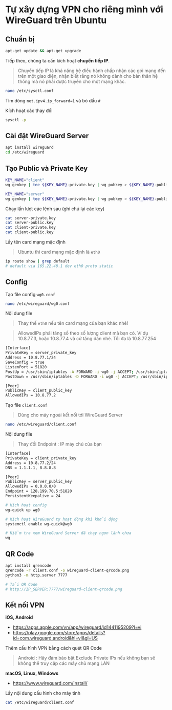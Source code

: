 # Tự xây dựng VPN cho riêng mình với WireGuard trên Ubuntu

## Chuẩn bị

```bash
apt-get update && apt-get upgrade
```

Tiếp theo, chúng ta cần kích hoạt **chuyển tiếp IP**.
> Chuyển tiếp IP là khả năng hệ điều hành chấp nhận các gói mạng đến trên một giao diện, nhận biết rằng nó không dành cho bản thân hệ thống mà nó phải được truyền cho một mạng khác.

```bash
nano /etc/sysctl.conf
```

Tìm dòng `net.ipv4.ip_forward=1` và bỏ dấu `#`

Kích hoạt các thay đổi

```bash
sysctl -p
```

## Cài đặt WireGuard Server

```bash
apt install wireguard
cd /etc/wireguard
```

## Tạo Public và Private Key

```bash
KEY_NAME="client"
wg genkey | tee ${KEY_NAME}-private.key | wg pubkey > ${KEY_NAME}-public.key

KEY_NAME="server"
wg genkey | tee ${KEY_NAME}-private.key | wg pubkey > ${KEY_NAME}-public.key
```

Chạy lần lượt các lệnh sau (ghi chú lại các key)

```bash
cat server-private.key
cat server-public.key
cat client-private.key
cat client-public.key
```

Lấy tên card mạng mặc định
> Ubuntu thì card mạng mặc định là `eth0`

```bash
ip route show | grep default
# default via 165.22.48.1 dev eth0 proto static
```

## Config

Tạo file config `wg0.conf`

```bash
nano /etc/wireguard/wg0.conf
```

Nội dung file

> Thay thế `eth0` nếu tên card mạng của bạn khác nhé!

> AllowedIPs phải tăng số theo số lượng client mà bạn có. Ví dụ 10.8.77.3, hoặc 10.8.77.4 và cứ tăng dần nhé. Tối đa là 10.8.77.254

```bash
[Interface]
PrivateKey = server_private_key
Address = 10.8.77.1/24
SaveConfig = true
ListenPort = 51820
PostUp = /usr/sbin/iptables -A FORWARD -i wg0 -j ACCEPT; /usr/sbin/iptables -t nat -A POSTROUTING -s 10.8.77.0/24 -o eth0 -j MASQUERADE
PostDown = /usr/sbin/iptables -D FORWARD -i wg0 -j ACCEPT; /usr/sbin/iptables -t nat -D POSTROUTING -s 10.8.77.0/24 -o eth0 -j MASQUERADE

[Peer]
PublicKey = client_public_key
AllowedIPs = 10.8.77.2 
```

Tạo file `client.conf`
> Dùng cho máy ngoài kết nối tới WireGuard Server

```bash
nano /etc/wireguard/client.conf
```

Nội dung file

>  Thay đổi Endpoint : IP máy chủ của bạn

```bash
[Interface]
PrivateKey = client_private_key
Address = 10.8.77.2/24
DNS = 1.1.1.1, 8.8.8.8

[Peer]
PublicKey = server_public_key
AllowedIPs = 0.0.0.0/0
Endpoint = 128.199.70.5:51820
PersistentKeepalive = 24
```

```bash
# Kích hoạt config
wg-quick up wg0

# Kích hoạt WireGuard tự hoạt động khi khởi động
systemctl enable wg-quick@wg0

# Kiểm tra xem WireGuard Server đã chạy ngon lành chưa 
wg
```

## QR Code

```bash
apt install qrencode
qrencode -r client.conf -o wireguard-client-qrcode.png
python3 -m http.server 7777

# Tải QR Code
# http://IP_SERVER:7777/wireguard-client-qrcode.png
```

## Kết nối VPN

**iOS, Android**

- https://apps.apple.com/vn/app/wireguard/id1441195209?l=vi
- https://play.google.com/store/apps/details?id=com.wireguard.android&hl=vi&gl=US

Thêm cấu hình VPN bằng cách quét QR Code

> Android : Hãy đảm bảo bật Exclude Private IPs nếu không bạn sẽ không thể truy cập các máy chủ mạng LAN

**macOS, Linux, Windows**

- https://www.wireguard.com/install/

Lấy nội dung cấu hình cho máy tính

```bash
cat /etc/wireguard/client.conf
```
